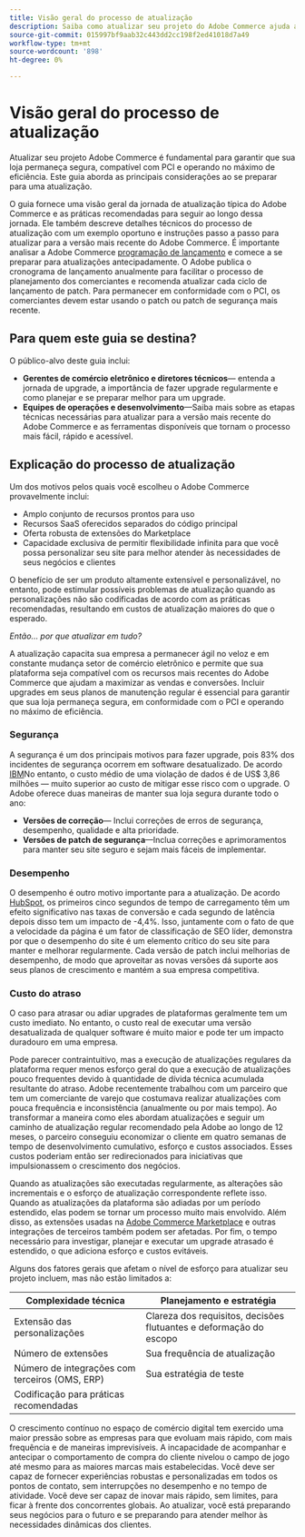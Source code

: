```yaml
---
title: Visão geral do processo de atualização
description: Saiba como atualizar seu projeto do Adobe Commerce ajuda a manter sua loja segura e operando com eficiência.
source-git-commit: 015997bf9aab32c443dd2cc198f2ed41018d7a49
workflow-type: tm+mt
source-wordcount: '898'
ht-degree: 0%

---
```



# Visão geral do processo de atualização

Atualizar seu projeto Adobe Commerce é fundamental para garantir que sua loja permaneça segura, compatível com PCI e operando no máximo de eficiência. Este guia aborda as principais considerações ao se preparar para uma atualização.

O guia fornece uma visão geral da jornada de atualização típica do Adobe Commerce e as práticas recomendadas para seguir ao longo dessa jornada. Ele também descreve detalhes técnicos do processo de atualização com um exemplo oportuno e instruções passo a passo para atualizar para a versão mais recente do Adobe Commerce. É importante analisar a Adobe Commerce [programação de lançamento](../release/schedule.md) e comece a se preparar para atualizações antecipadamente. O Adobe publica o cronograma de lançamento anualmente para facilitar o processo de planejamento dos comerciantes e recomenda atualizar cada ciclo de lançamento de patch. Para permanecer em conformidade com o PCI, os comerciantes devem estar usando o patch ou patch de segurança mais recente.

## Para quem este guia se destina?

O público-alvo deste guia inclui:

- **Gerentes de comércio eletrônico e diretores técnicos**— entenda a jornada de upgrade, a importância de fazer upgrade regularmente e como planejar e se preparar melhor para um upgrade.
- **Equipes de operações e desenvolvimento**—Saiba mais sobre as etapas técnicas necessárias para atualizar para a versão mais recente do Adobe Commerce e as ferramentas disponíveis que tornam o processo mais fácil, rápido e acessível.

## Explicação do processo de atualização

Um dos motivos pelos quais você escolheu o Adobe Commerce provavelmente inclui:

- Amplo conjunto de recursos prontos para uso
- Recursos SaaS oferecidos separados do código principal
- Oferta robusta de extensões do Marketplace
- Capacidade exclusiva de permitir flexibilidade infinita para que você possa personalizar seu site para melhor atender às necessidades de seus negócios e clientes

O benefício de ser um produto altamente extensível e personalizável, no entanto, pode estimular possíveis problemas de atualização quando as personalizações não são codificadas de acordo com as práticas recomendadas, resultando em custos de atualização maiores do que o esperado.

_Então... por que atualizar em tudo?_

A atualização capacita sua empresa a permanecer ágil no veloz e em constante mudança setor de comércio eletrônico e permite que sua plataforma seja compatível com os recursos mais recentes do Adobe Commerce que ajudam a maximizar as vendas e conversões. Incluir upgrades em seus planos de manutenção regular é essencial para garantir que sua loja permaneça segura, em conformidade com o PCI e operando no máximo de eficiência.

### Segurança

A segurança é um dos principais motivos para fazer upgrade, pois 83% dos incidentes de segurança ocorrem em software desatualizado. De acordo [IBM](https://www.ibm.com/reports/data-breach)No entanto, o custo médio de uma violação de dados é de US$ 3,86 milhões — muito superior ao custo de mitigar esse risco com o upgrade. O Adobe oferece duas maneiras de manter sua loja segura durante todo o ano:

- **Versões de correção**— Inclui correções de erros de segurança, desempenho, qualidade e alta prioridade.
- **Versões de patch de segurança**—Inclua correções e aprimoramentos para manter seu site seguro e sejam mais fáceis de implementar.

### Desempenho

O desempenho é outro motivo importante para a atualização. De acordo [HubSpot](https://blog.hubspot.com/marketing/page-load-time-conversion-rates), os primeiros cinco segundos de tempo de carregamento têm um efeito significativo nas taxas de conversão e cada segundo de latência depois disso tem um impacto de -4,4%. Isso, juntamente com o fato de que a velocidade da página é um fator de classificação de SEO líder, demonstra por que o desempenho do site é um elemento crítico do seu site para manter e melhorar regularmente. Cada versão de patch inclui melhorias de desempenho, de modo que aproveitar as novas versões dá suporte aos seus planos de crescimento e mantém a sua empresa competitiva.

### Custo do atraso

O caso para atrasar ou adiar upgrades de plataformas geralmente tem um custo imediato. No entanto, o custo real de executar uma versão desatualizada de qualquer software é muito maior e pode ter um impacto duradouro em uma empresa.

Pode parecer contraintuitivo, mas a execução de atualizações regulares da plataforma requer menos esforço geral do que a execução de atualizações pouco frequentes devido à quantidade de dívida técnica acumulada resultante do atraso. Adobe recentemente trabalhou com um parceiro que tem um comerciante de varejo que costumava realizar atualizações com pouca frequência e inconsistência (anualmente ou por mais tempo). Ao transformar a maneira como eles abordam atualizações e seguir um caminho de atualização regular recomendado pela Adobe ao longo de 12 meses, o parceiro conseguiu economizar o cliente em quatro semanas de tempo de desenvolvimento cumulativo, esforço e custos associados. Esses custos poderiam então ser redirecionados para iniciativas que impulsionassem o crescimento dos negócios.

Quando as atualizações são executadas regularmente, as alterações são incrementais e o esforço de atualização correspondente reflete isso. Quando as atualizações da plataforma são adiadas por um período estendido, elas podem se tornar um processo muito mais envolvido. Além disso, as extensões usadas na [Adobe Commerce Marketplace](https://marketplace.magento.com/) e outras integrações de terceiros também podem ser afetadas. Por fim, o tempo necessário para investigar, planejar e executar um upgrade atrasado é estendido, o que adiciona esforço e custos evitáveis.

Alguns dos fatores gerais que afetam o nível de esforço para atualizar seu projeto incluem, mas não estão limitados a:

| Complexidade técnica | Planejamento e estratégia |
|-----------------------------------------------------------|--------------------------------------------------------------|
| Extensão das personalizações | Clareza dos requisitos, decisões flutuantes e deformação do escopo |
| Número de extensões | Sua frequência de atualização |
| Número de integrações com terceiros (OMS, ERP) | Sua estratégia de teste |
| Codificação para práticas recomendadas |  |

O crescimento contínuo no espaço de comércio digital tem exercido uma maior pressão sobre as empresas para que evoluam mais rápido, com mais frequência e de maneiras imprevisíveis. A incapacidade de acompanhar e antecipar o comportamento de compra do cliente nivelou o campo de jogo até mesmo para as maiores marcas mais estabelecidas. Você deve ser capaz de fornecer experiências robustas e personalizadas em todos os pontos de contato, sem interrupções no desempenho e no tempo de atividade. Você deve ser capaz de inovar mais rápido, sem limites, para ficar à frente dos concorrentes globais. Ao atualizar, você está preparando seus negócios para o futuro e se preparando para atender melhor às necessidades dinâmicas dos clientes.
